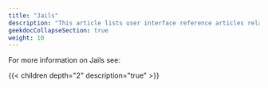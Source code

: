 ```yaml
---
title: "Jails"
description: "This article lists user interface reference articles related to Jails, Plugins and Virtual Machines in TrueNAS CORE."
geekdocCollapseSection: true
weight: 10
---
```


For more information on Jails see:

{{< children depth="2" description="true" >}} 
